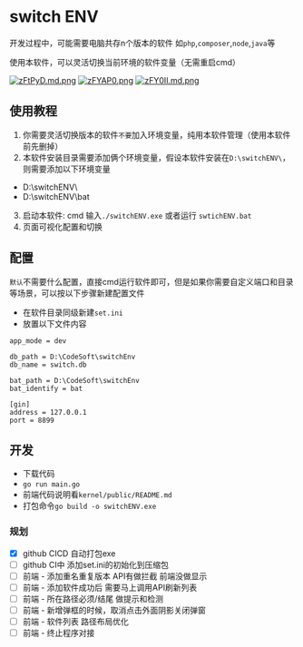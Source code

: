 
# switch ENV

开发过程中，可能需要电脑共存n个版本的软件  如`php`,`composer`,`node`,`java`等

使用本软件，可以灵活切换当前环境的软件变量（无需重启cmd）

[![zFtPyD.md.png](https://s1.ax1x.com/2022/11/13/zFtPyD.md.png)](https://imgse.com/i/zFtPyD)
[![zFYAP0.png](https://s1.ax1x.com/2022/11/13/zFYAP0.md.png)](https://imgse.com/i/zFYAP0)
[![zFY0II.md.png](https://s1.ax1x.com/2022/11/13/zFY0II.md.png)](https://imgse.com/i/zFY0II)

## 使用教程

1. 你需要灵活切换版本的软件`不要`加入环境变量，纯用本软件管理（使用本软件前先删掉）
2. 本软件安装目录需要添加俩个环境变量，假设本软件安装在`D:\switchENV\`，则需要添加以下环境变量
- D:\switchENV\
- D:\switchENV\bat
3. 启动本软件: cmd 输入`./switchENV.exe` 或者运行 `swtichENV.bat`
4. 页面可视化配置和切换


## 配置

`默认`不需要什么配置，直接cmd运行软件即可，但是如果你需要自定义端口和目录等场景，可以按以下步骤新建配置文件

- 在软件目录同级新建`set.ini`
- 放置以下文件内容
```text
app_mode = dev

db_path = D:\CodeSoft\switchEnv
db_name = switch.db

bat_path = D:\CodeSoft\switchEnv
bat_identify = bat

[gin]
address = 127.0.0.1
port = 8899
```

## 开发

- 下载代码
- `go run main.go`
- 前端代码说明看`kernel/public/README.md`
- 打包命令`go build -o switchENV.exe`

### 规划

- [x] github CICD 自动打包exe
- [ ] github CI中 添加set.ini的初始化到压缩包
- [ ] 前端 - 添加重名重复版本  API有做拦截  前端没做显示
- [ ] 前端 - 添加软件成功后 需要马上调用API刷新列表
- [ ] 前端 - 所在路径必须/结尾  做提示和检测
- [ ] 前端 - 新增弹框的时候，取消点击外面阴影关闭弹窗
- [ ] 前端 - 软件列表  路径布局优化
- [ ] 前端 - 终止程序对接